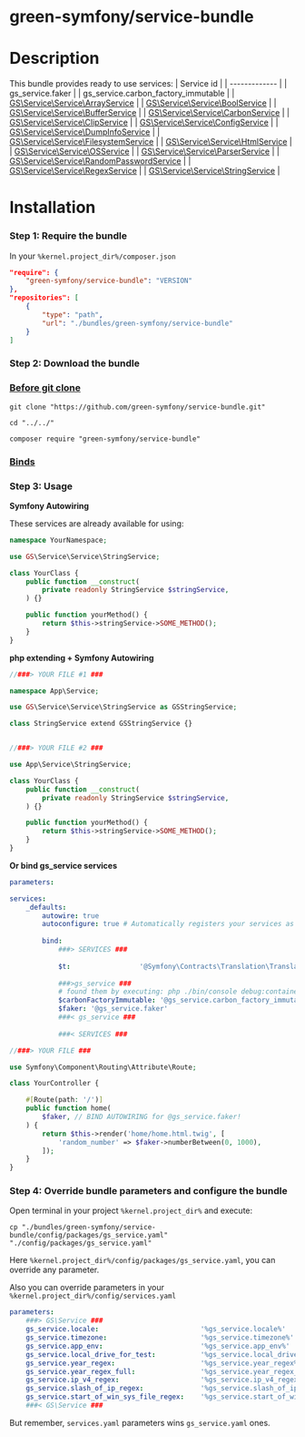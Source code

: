 green-symfony/service-bundle
========

# Description


This bundle provides ready to use services:
| Service id |
| ------------- |
| gs_service.faker |
| gs_service.carbon_factory_immutable |
| [GS\Service\Service\ArrayService](https://github.com/green-symfony/service-bundle/blob/main/src/Service/ArrayService.php) |
| [GS\Service\Service\BoolService](https://github.com/green-symfony/service-bundle/blob/main/src/Service/BoolService.php) |
| [GS\Service\Service\BufferService](https://github.com/green-symfony/service-bundle/blob/main/src/Service/BufferService.php) |
| [GS\Service\Service\CarbonService](https://github.com/green-symfony/service-bundle/blob/main/src/Service/CarbonService.php) |
| [GS\Service\Service\ClipService](https://github.com/green-symfony/service-bundle/blob/main/src/Service/ClipService.php) |
| [GS\Service\Service\ConfigService](https://github.com/green-symfony/service-bundle/blob/main/src/Service/ConfigService.php) |
| [GS\Service\Service\DumpInfoService](https://github.com/green-symfony/service-bundle/blob/main/src/Service/DumpInfoService.php) |
| [GS\Service\Service\FilesystemService](https://github.com/green-symfony/service-bundle/blob/main/src/Service/FilesystemService.php) |
| [GS\Service\Service\HtmlService](https://github.com/green-symfony/service-bundle/blob/main/src/Service/HtmlService.php) |
| [GS\Service\Service\OSService](https://github.com/green-symfony/service-bundle/blob/main/src/Service/OSService.php) |
| [GS\Service\Service\ParserService](https://github.com/green-symfony/service-bundle/blob/main/src/Service/ParserService.php) |
| [GS\Service\Service\RandomPasswordService](https://github.com/green-symfony/service-bundle/blob/main/src/Service/RandomPasswordService.php) |
| [GS\Service\Service\RegexService](https://github.com/green-symfony/service-bundle/blob/main/src/Service/RegexService.php) |
| [GS\Service\Service\StringService](https://github.com/green-symfony/service-bundle/blob/main/src/Service/StringService.php) |

# Installation

### Step 1: Require the bundle

In your `%kernel.project_dir%/composer.json`

```json
"require": {
	"green-symfony/service-bundle": "VERSION"
},
"repositories": [
	{
		"type": "path",
		"url": "./bundles/green-symfony/service-bundle"
	}
]
```

### Step 2: Download the bundle

### [Before git clone](https://github.com/green-symfony/docs/blob/main/docs/bundles_green_symfony%20mkdir.md)

```console
git clone "https://github.com/green-symfony/service-bundle.git"
```

```console
cd "../../"
```

```console
composer require "green-symfony/service-bundle"
```

### [Binds](https://github.com/green-symfony/docs/blob/main/docs/borrow-services.yaml-section.md)

### Step 3: Usage

**Symfony Autowiring**

These services are already available for using:

```php
namespace YourNamespace;

use GS\Service\Service\StringService;

class YourClass {
	public function __construct(
		private readonly StringService $stringService,
	) {}

	public function yourMethod() {
		return $this->stringService->SOME_METHOD();
	}
}
```

**php extending + Symfony Autowiring**

```php
//###> YOUR FILE #1 ###

namespace App\Service;

use GS\Service\Service\StringService as GSStringService;

class StringService extend GSStringService {}


//###> YOUR FILE #2 ###

use App\Service\StringService;

class YourClass {
	public function __construct(
		private readonly StringService $stringService,
	) {}

	public function yourMethod() {
		return $this->stringService->SOME_METHOD();
	}
}
```

**Or bind gs_service services**

```yaml
parameters:

services:
    _defaults:
        autowire: true
        autoconfigure: true # Automatically registers your services as commands, event subscribers, etc.
    
        bind:
            ###> SERVICES ###
            
            $t:                 '@Symfony\Contracts\Translation\TranslatorInterface'
			
			###>gs_service ###
			# found them by executing: php ./bin/console debug:container | grep gs_service
            $carbonFactoryImmutable: '@gs_service.carbon_factory_immutable'
            $faker: '@gs_service.faker'
            ###< gs_service ###
            
			###< SERVICES ###
```

```php
//###> YOUR FILE ###

use Symfony\Component\Routing\Attribute\Route;

class YourController {

	#[Route(path: '/')]
	public function home(
		$faker, // BIND AUTOWIRING for @gs_service.faker!
	) {
		return $this->render('home/home.html.twig', [
			'random_number' => $faker->numberBetween(0, 1000),
		]);
	}
}
```

### Step 4: Override bundle parameters and configure the bundle

Open terminal in your project `%kernel.project_dir%` and execute:

```console
cp "./bundles/green-symfony/service-bundle/config/packages/gs_service.yaml" "./config/packages/gs_service.yaml"
```

Here `%kernel.project_dir%/config/packages/gs_service.yaml`, you can override any parameter.

Also you can override parameters in your `%kernel.project_dir%/config/services.yaml`

```yaml
parameters:
    ###> GS\Service ###
    gs_service.locale:                         '%gs_service.locale%'
    gs_service.timezone:                       '%gs_service.timezone%'
    gs_service.app_env:                        '%gs_service.app_env%'
    gs_service.local_drive_for_test:           '%gs_service.local_drive_for_test%'
    gs_service.year_regex:                     '%gs_service.year_regex%'
    gs_service.year_regex_full:                '%gs_service.year_regex_full%'
    gs_service.ip_v4_regex:                    '%gs_service.ip_v4_regex%'
    gs_service.slash_of_ip_regex:              '%gs_service.slash_of_ip_regex%'
    gs_service.start_of_win_sys_file_regex:    '%gs_service.start_of_win_sys_file_regex%'
    ###< GS\Service ###
```

But remember, `services.yaml` parameters wins `gs_service.yaml` ones.